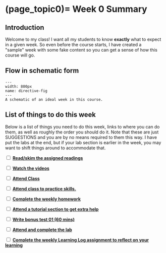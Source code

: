 (page_topic0)=
Week 0 Summary
=======================

## Introduction 

Welcome to my class! 
I want all my students to know **exactly** what to expect in a given week.
So even before the course starts, I have created a "sample" week with some fake content so you can get a sense of how this course will go.

## Flow in schematic form

```{figure} ../../images/workload.png
---
width: 800px
name: directive-fig
---
A schematic of an ideal week in this course.
```

## List of things to do this week

Below is a list of things you need to do this week, links to where you can do them, as well as roughly the order you should do it.
Note that these are just SUGGESTIONS and you are by no means required to them this way. 
I have put the labs at the end, but if your lab section is earlier in the week, you may want to shift things around to accommodate that.

<label><input type="checkbox" id="week00_task1" class="box"> [**Read/skim the assigned readings**](./readings.md)</input></label>

<label><input type="checkbox" id="week00_task2" class="box"> [**Watch the videos**](./videos.md) </input></label>

<label><input type="checkbox" id="week0X_task3" class="box"> [**Attend Class**](./classes.md)</input></label>

<label><input type="checkbox" id="week00_task3" class="box"> [**Attend class to practice skills.**](./class.md) </input></label>

<label><input type="checkbox" id="week00_task4" class="box"> [**Complete the weekly homework**](./homework.md) </input></label>

<label><input type="checkbox" id="week00_task5" class="box"> [**Attend a tutorial section to get extra help**](https://canvas.ubc.ca/courses/81870/external_tools/15408) </input></label>

<label><input type="checkbox" id="week00_task6" class="box"> [**Write bonus test 01 (60 mins)**](./test.md) </input></label>

<label><input type="checkbox" id="week00_task7" class="box"> [**Attend and complete the lab**](./lab.md) </input></label>

<label><input type="checkbox" id="week00_task8" class="box"> [**Complete the weekly Learning Log assignment to reflect on your learning**](./learninglogs.md) </input></label>